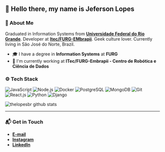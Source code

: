 ## 👋 Hello there, my name is Jeferson Lopes

### 🤔 About Me
Graduated in Information Systems from **[Universidade Federal do Rio Grande](https://www.furg.br/en/)**. Developer at **[Itec/FURG-EMbrapii](https://www.linkedin.com/company/unidade-furg-embrapii-centro-de-robotica-e-ciencia-de-dados/)**. Geek culture lover. Currently living in São José do Norte, Brazil.

* 🎓 I have a degree in **Information Systems** at **FURG**  
* 🏢 I'm currently working at **ITec/FURG-Embrapii - Centro de Robótica e Ciência de Dados**

### ⚙️ Tech Stack

![JavaScript](https://img.shields.io/badge/-JavaScript-05122A?style=flat&logo=javascript)
![Node.js](https://img.shields.io/badge/-Node.js-05122A?style=flat&logo=node.js)
![Docker](https://img.shields.io/badge/-Docker-05122A?style=flat&logo=docker)
![PostgreSQL](https://img.shields.io/badge/-PostgreSQL-05122A?style=flat&logo=postgresql)
![MongoDB](https://img.shields.io/badge/-MongoDB-05122A?style=flat&logo=mongodb) 
![Git](https://img.shields.io/badge/-Git-05122A?style=flat&logo=git) 
![React.js](https://img.shields.io/badge/-React.js-05122A?style=flat&logo=react)
![Python](https://img.shields.io/badge/-Python-05122A?style=flat&logo=python)
![Django](https://img.shields.io/badge/-Django-05122A?style=flat&logo=django)

![thelopesbr github stats](https://github-readme-stats.vercel.app/api?username=thelopesbr&count_private=true&show_icons=true&theme=radical&include_all_commits=true)
<!---
![Top Langs](https://github-readme-stats.vercel.app/api/top-langs/?username=thelopesbr&theme=dark)
--->
---

### 📬 Get in Touch
* **[E-mail](mailto:jefersonlopes.sjn@hotmail.com)**
* **[Instagram](https://instagram.com/thelopesbr)**
* **[LinkedIn](https://www.linkedin.com/in/jeferson-lopes-08a240214/)**
